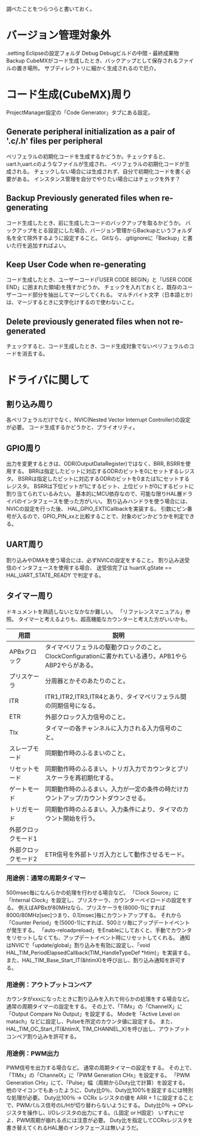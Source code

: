 調べたことをつらつらと書いておく。

# バージョン管理対象外

.setting Eclipseの設定フォルダ
Debug Debugビルドの中間・最終成果物
Backup CubeMXがコード生成したとき、バックアップとして保存されるファイルの置き場所。
       サブディレクトリに細かく生成されるので厄介。

# コード生成(CubeMX)周り

ProjectManager設定の「Code Generator」タブにある設定。

## Generate peripheral initialization as a pair of '.c/.h' files per peripheral

ペリフェラルの初期化コードを生成するかどうか。チェックすると、uart.h,uart.cのようなファイルが生成され、
ペリフェラルの初期化コードが生成される。
チェックしない場合には生成されず、自分で初期化コードを書く必要がある。
インスタンス管理を自分でやりたい場合にはチェックを外す？

## Backup Previously generated files when re-generating

コード生成したとき、前に生成したコードのバックアップを取るかどうか。
バックアップをとる設定にした場合、バージョン管理からBackupというフォルダ名を全て除外するように設定すること。
Gitなら、.gitignoreに「Backup」と書いた行を追加すればよい。

## Keep User Code when re-generating

コード生成したとき、ユーザーコード(「USER CODE BEGIN」と「USER CODE END」に囲まれた領域)を残すかどうか。
チェックを入れておくと、既存のユーザーコード部分を抽出してマージしてくれる。
マルチバイト文字（日本語とか）は、マージするときに文字化けするので使わないこと。

## Delete previously generated files when not re-generated

チェックすると、コード生成したとき、コード生成対象でないペリフェラルのコードを消去する。

# ドライバに関して

## 割り込み周り

各ペリフェラルだけでなく、NVIC(Nested Vector Interrupt Controller)の設定が必要。
コード生成するかどうかと、プライオリティ。

##  GPIO周り

出力を変更するときは、ODR(OutputDataRegister)ではなく、BRR, BSRRを使用する。
BRRは指定したビットに対応するODRのビットを0にセットするレジスタ。
BSRRは指定したビットに対応するODRのビットを0または1にセットするレジスタ。
BSRRは下位ビットが1にするビット、上位ビットが0にするビットに割り当てられているみたい。
基本的にMCU依存なので、可能な限りHAL層ドライバのインタフェースを使った方がいい。
割り込みハンドラを使う場合には、NVICの設定を行った後、
HAL_GPIO_EXTICallbackを実装する。
引数にピン番号が入るので、GPIO_PIN_xxと比較することで、対象のピンかどうかを判定できる。


## UART周り

割り込みやDMAを使う場合には、必ずNVICの設定をすること。
割り込み送受信のインタフェースを使用する場合、
送受信完了は
huartX.gState == HAL_UART_STATE_READY
で判定する。

## タイマー周り

ドキュメントを熟読しないとなかなか難しい。
「リファレンスマニュアル」参照。
タイマーと考えるよりも、超高機能なカウンターと考えた方がいいかも。

|用語|説明|
|---|---|
|APBxクロック|タイマペリフェラルの駆動クロックのこと。ClockConfigurationに書かれている通り。APB1やらABP2やらがある。|
|プリスケーラ|分周器とかそのあたりのこと。|
|ITR|ITR1,ITR2,ITR3,ITR4とあり、タイマペリフェラル間の同期信号になる。|
|ETR|外部クロック入力信号のこと。|
|TIx|タイマーの各チャンネルに入力される入力信号のこと。|
|スレーブモード|同期動作時のふるまいのこと。|
|リセットモード|同期動作時のふるまい。トリガ入力でカウンタとプリスケーラを再初期化する。|
|ゲートモード|同期動作時のふるまい。入力が一定の条件の時だけカウントアップ/カウントダウンさせる。|
|トリガモード|同期動作時のふるまい。入力条件により、タイマのカウント開始を行う。|
|外部クロックモード1|
|外部クロックモード2|ETR信号を外部トリガ入力として動作させるモード。|

### 用途例：通常の周期タイマー

500msec毎になんらかの処理を行わせる場合など。
「Clock Source」に「Internal Clock」を設定し、プリスケーラ、カウンターペイロードの設定をする。
例えばAPBxが80MHzなら、プリスケーラを(8000-1)にすれば8000/80MHz[sec]つまり、0.1[msec]毎にカウントアップする。
それから「Counter Period」を(5000-1)にすれば、500ミリ毎にアップデートイベントが発生する。
「auto-reloadpreload」をEnableにしておくと、手動でカウンタをリセットしなくても、アップデートイベント時にリセットしてくれる。
通知はNVICで「update/global」割り込みを有効に設定し、「void HAL_TIM_PeriodElapsedCallback(TIM_HandleTypeDef *htim)」を実装する。
また、HAL_TIM_Base_Start_IT(&htimX)を呼び出し、割り込み通知を許可する。

### 用途例：アウトプットコンペア

カウンタがxxxになったときに割り込みを入れて何らかの処理をする場合など。
通常の周期タイマーの設定をする。
その上で、「TIMx」の「ChannelX」に「Output Compare No Output」を設定する。
Modeを「Active Level on matach」などに設定し、Pulseを所定のカウンタ値に設定する。
また、HAL_TIM_OC_Start_IT(&htimX, TIM_CHANNEL_X)を呼び出し、アウトプットコンペア割り込みを許可する。

### 用途例：PWM出力

PWM信号を出力する場合など。
通常の周期タイマーの設定をする。
その上で、「TIMx」の「ChannelX」に「PWM Generation CHx」を設定する。
「PWM Generation CHx」にて、「Pulse」幅（周期からDuty比で計算）を設定する。
他のマイコンでもあったように、Duty比0％、Duty比100%を設定するには特別な処理が必要。
Duty比100％ -> CCRx レジスタの値を ARR + 1 に設定することで、PWMパルス信号のL/Hが切り替わらないようにする。
Duty比0％ -> OPxレジスタを操作し、I/Oレジスタの出力にする。（L固定 or H固定）
いずれにせよ、PWM周期が崩れる点には注意が必要。
Duty比を指定してCCRxレジスタを書き替えてくれるHAL層のインタフェースは無いようだ。


